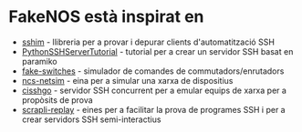 # FakeNOS està inspirat en

- [sshim](https://pythonhosted.org/sshim/) - llibreria per a provar i depurar clients d'automatització SSH
- [PythonSSHServerTutorial](https://github.com/ramonmeza/PythonSSHServerTutorial) - tutorial per a crear un servidor SSH basat en paramiko
- [fake-switches](https://github.com/internap/fake-switches) - simulador de comandes de commutadors/enrutadors
- [ncs-netsim](https://developer.cisco.com/docs/nso/guides/#!the-network-simulator) - eina per a simular una xarxa de dispositius
- [cisshgo](https://github.com/tbotnz/cisshgo) - servidor SSH concurrent per a emular equips de xarxa per a propòsits de prova
- [scrapli-replay](https://pypi.org/project/scrapli-replay/) - eines per a facilitar la prova de programes SSH i per a crear servidors SSH semi-interactius